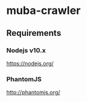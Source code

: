 # muba-crawler

## Requirements

### Nodejs v10.x
https://nodejs.org/

### PhantomJS
http://phantomjs.org/
